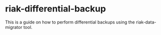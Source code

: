 riak-differential-backup
========================

This is a guide on how to perform differential backups using the riak-data-migrator tool.
